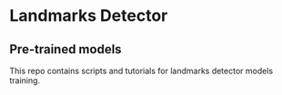 # Landmarks Detector

## Pre-trained models

This repo contains scripts and tutorials for landmarks detector models training.
